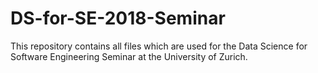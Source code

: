 # DS-for-SE-2018-Seminar

This repository contains all files which are used for the Data Science for Software Engineering Seminar at the University of Zurich. 
